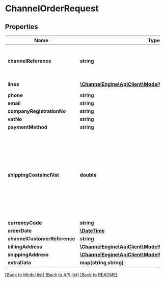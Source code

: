 # ChannelOrderRequest

## Properties
Name | Type | Description | Notes
------------ | ------------- | ------------- | -------------
**channelReference** | **string** | The unique order reference used by the Channel | 
**lines** | [**\ChannelEngine\ApiClient\Model\ChannelOrderLineRequest[]**](ChannelOrderLineRequest.md) | The order lines | 
**phone** | **string** |  | [optional] 
**email** | **string** |  | 
**companyRegistrationNo** | **string** |  | [optional] 
**vatNo** | **string** |  | [optional] 
**paymentMethod** | **string** |  | 
**shippingCostsInclVat** | **double** | The shipping fee including VAT  (in the tenant&#39;s base currency calculated using the exchange rate at the time of ordering). | 
**currencyCode** | **string** |  | 
**orderDate** | [**\DateTime**](\DateTime.md) |  | 
**channelCustomerReference** | **string** |  | [optional] 
**billingAddress** | [**\ChannelEngine\ApiClient\Model\EntitiesAddressModels**](EntitiesAddressModels.md) |  | 
**shippingAddress** | [**\ChannelEngine\ApiClient\Model\EntitiesAddressModels**](EntitiesAddressModels.md) |  | 
**extraData** | **map[string,string]** |  | [optional] 

[[Back to Model list]](../README.md#documentation-for-models) [[Back to API list]](../README.md#documentation-for-api-endpoints) [[Back to README]](../README.md)


